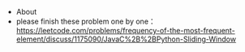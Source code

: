 * About
* please finish these problem one by one： https://leetcode.com/problems/frequency-of-the-most-frequent-element/discuss/1175090/JavaC%2B%2BPython-Sliding-Window